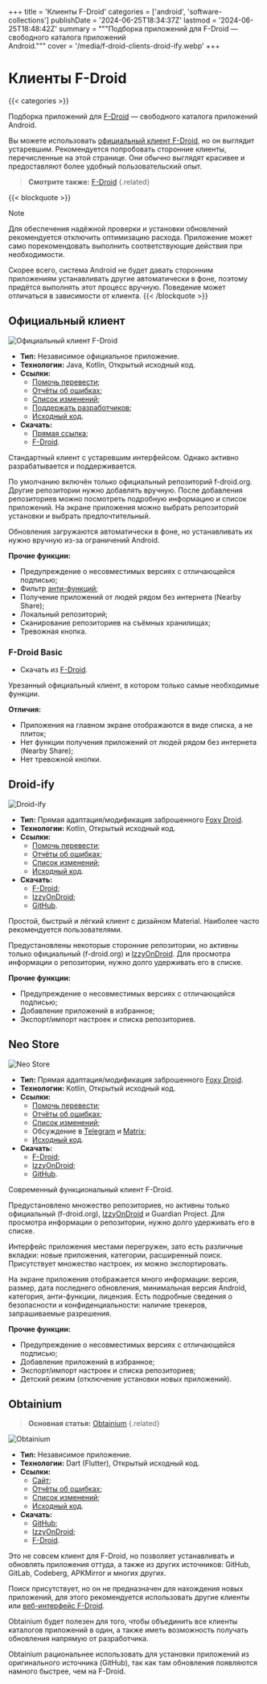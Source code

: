 +++
title = 'Клиенты F-Droid'
categories = ['android', 'software-collections']
publishDate = '2024-06-25T18:34:37Z'
lastmod = '2024-06-25T18:48:42Z'
summary = """Подборка приложений для F-Droid — свободного каталога приложений \
Android."""
cover = '/media/f-droid-clients-droid-ify.webp'
+++

# Клиенты F-Droid
{{< categories >}}

Подборка приложений для [F-Droid](/wiki/f-droid) — свободного каталога
приложений Android.

Вы можете использовать [официальный клиент F-Droid](#официальный-клиент), но он
выглядит устаревшим. Рекомендуется попробовать сторонние клиенты, перечисленные
на этой странице. Они обычно выглядят красивее и предоставляют более удобный
пользовательский опыт.

> **Смотрите также:** [F-Droid](/wiki/f-droid)
{.related}

{{< blockquote >}}
> [!note]
> Для обеспечения надёжной проверки и установки обновлений рекомендуется
отключить оптимизацию расхода. Приложение может само порекомендовать выполнить
соответствующие действия при необходимости.
>
> Скорее всего, система Android не будет давать сторонним приложениям
устанавливать другие автоматически в фоне, поэтому придётся выполнять этот
процесс вручную. Поведение может отличаться в зависимости от клиента.
{{< /blockquote >}}

## Официальный клиент

![Официальный клиент F-Droid](/media/f-droid-clients-official.webp)

- **Тип:** Независимое официальное приложение.
- **Технологии:** Java, Kotlin, Открытый исходный код.
- **Ссылки:**
    - [Помочь перевести](https://hosted.weblate.org/projects/f-droid/f-droid);
    - [Отчёты об ошибках](https://gitlab.com/fdroid/fdroidclient/-/issues);
    - [Список изменений](https://gitlab.com/fdroid/fdroidclient/-/blob/HEAD/CHANGELOG.md);
    - [Поддержать разработчиков](https://f-droid.org/donate);
    - [Исходный код](https://gitlab.com/fdroid/fdroidclient).
- **Скачать:**
    - [Прямая ссылка](https://f-droid.org/F-Droid.apk);
    - [F-Droid](https://f-droid.org/packages/org.fdroid.fdroid).

Стандартный клиент с устаревшим интерфейсом. Однако активно разрабатывается и
поддерживается.

По умолчанию включён только официальный репозиторий f-droid.org. Другие
репозитории нужно добавлять вручную. После добавления репозиториев можно
посмотреть подробную информацию и список приложений. На экране приложения можно
выбрать репозиторий установки и выбрать предпочтительный.

Обновления загружаются автоматически в фоне, но устанавливать их нужно вручную
из-за ограничений Android.

**Прочие функции:**
- Предупреждение о несовместимых версиях с отличающейся подписью;
- Фильтр [анти-функций](https://f-droid.org/ru/docs/Anti-Features);
- Получение приложений от людей рядом без интернета (Nearby Share);
- Локальный репозиторий;
- Сканирование репозиториев на съёмных хранилищах;
- Тревожная кнопка.

### F-Droid Basic

- Скачать из [F-Droid](https://f-droid.org/packages/org.fdroid.basic).

Урезанный официальный клиент, в котором только самые необходимые функции.

**Отличия:**
- Приложения на главном экране отображаются в виде списка, а не плиток;
- Нет функции получения приложений от людей рядом без интернета (Nearby Share);
- Нет тревожной кнопки.

## Droid-ify

![Droid-ify](/media/f-droid-clients-droid-ify.webp)

- **Тип:** Прямая адаптация/модификация заброшенного
[Foxy Droid](https://github.com/kitsunyan/foxy-droid).
- **Технологии:** Kotlin, Открытый исходный код.
- **Ссылки:**
    - [Помочь перевести](https://hosted.weblate.org/engage/droidify);
    - [Отчёты об ошибках](https://github.com/Droid-ify/client/issues);
    - [Список изменений](https://github.com/Droid-ify/client/releases);
    - [Исходный код](https://github.com/Droid-ify/client).
- **Скачать:**
    - [F-Droid](https://f-droid.org/packages/com.looker.droidify);
    - [IzzyOnDroid](https://apt.izzysoft.de/fdroid/index/apk/com.looker.droidify);
    - [GitHub](https://github.com/Droid-ify/client/releases/latest).

Простой, быстрый и лёгкий клиент с дизайном Material. Наиболее часто
рекомендуется пользователями.

Предустановлены некоторые сторонние репозитории, но активны только официальный
(f-droid.org) и [IzzyOnDroid](https://apt.izzysoft.de/fdroid). Для просмотра
информации о репозитории, нужно долго удерживать его в списке.

**Прочие функции:**
- Предупреждение о несовместимых версиях с отличающейся подписью;
- Добавление приложений в избранное;
- Экспорт/импорт настроек и списка репозиториев.

## Neo Store

![Neo Store](/media/f-droid-clients-neo-store.webp)

- **Тип:** Прямая адаптация/модификация заброшенного
[Foxy Droid](https://github.com/kitsunyan/foxy-droid).
- **Технологии:** Kotlin, Открытый исходный код.
- **Ссылки:**
    - [Помочь перевести](https://hosted.weblate.org/engage/neo-store);
    - [Отчёты об ошибках](https://github.com/NeoApplications/Neo-Store/issues);
    - [Список изменений](https://github.com/NeoApplications/Neo-Store/releases);
    - Обсуждение в [Telegram](https://t.me/neo_android_store) и
    [Matrix](https://go.kde.org/matrix/#/#neo-store:matrix.org);
    - [Исходный код](https://github.com/NeoApplications/Neo-Store).
- **Скачать:**
    - [F-Droid](https://f-droid.org/packages/com.machiav3lli.fdroid);
    - [IzzyOnDroid](https://android.izzysoft.de/repo/apk/com.machiav3lli.fdroid);
    - [GitHub](https://github.com/NeoApplications/Neo-Store/releases/latest).

Современный функциональный клиент F-Droid.

Предустановлено множество репозиториев, но активны только официальный
(f-droid.org), [IzzyOnDroid](https://apt.izzysoft.de/fdroid) и Guardian Project.
Для просмотра информации о репозитории, нужно долго удерживать его в списке.

Интерфейс приложения местами перегружен, зато есть различные вкладки: новые
приложения, категории, расширенный поиск. Присутствует множество настроек, их
можно экспортировать.

На экране приложения отображается много информации: версия, размер, дата
последнего обновления, минимальная версия Android, категория, анти-функции,
лицензия. Есть подробные сведения о безопасности и конфиденциальности: наличие
трекеров, запрашиваемые разрешения.

**Прочие функции:**
- Предупреждение о несовместимых версиях с отличающейся подписью;
- Добавление приложений в избранное;
- Экспорт/импорт настроек и списка репозиториев;
- Детский режим (отключение установки новых приложений).

## Obtainium

> **Основная статья:** [Obtainium](/wiki/obtainium)
{.related}

![Obtainium](/media/obtainium.png)

- **Тип:** Независимое приложение.
- **Технологии:** Dart (Flutter), Открытый исходный код.
- **Ссылки:**
    - [Сайт](https://obtainium.imranr.dev);
    - [Отчёты об ошибках](https://github.com/ImranR98/Obtainium/issues);
    - [Список изменений](https://github.com/ImranR98/Obtainium/releases);
    - [Исходный код](https://github.com/ImranR98/Obtainium).
- **Скачать:**
    - [GitHub](https://github.com/ImranR98/Obtainium/releases/latest);
    - [IzzyOnDroid](https://apt.izzysoft.de/fdroid/index/apk/dev.imranr.obtainium);
    - [F-Droid](https://f-droid.org/packages/dev.imranr.obtainium.fdroid).

Это не совсем клиент для F-Droid, но позволяет устанавливать и обновлять
приложения оттуда, а также из других источников: GitHub, GitLab, Codeberg,
APKMirror и многих других.

Поиск присутствует, но он не предназначен для нахождения новых приложений, для
этого рекомендуется использовать другие клиенты или
[веб-интерфейс F-Droid](https://f-droid.org/packages).

Obtainium будет полезен для того, чтобы объединить все клиенты каталогов
приложений в один, а также иметь возможность получать обновления напрямую от
разработчика.

Obtainium рациональнее использовать для установки приложений из оригинального
источника (GitHub), так как там обновления появляются намного быстрее, чем на
F-Droid.
